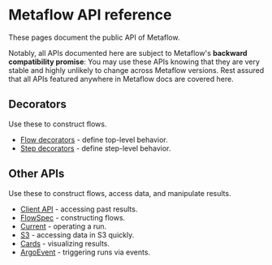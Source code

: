 
# Metaflow API reference

These pages document the public API of Metaflow.

Notably, all APIs documented here are subject to Metaflow's **backward
compatibility promise**: You may use these APIs knowing that they are
very stable and highly unlikely to change across Metaflow versions. Rest
assured that all APIs featured anywhere in Metaflow docs are covered
here.

## Decorators

Use these to construct flows.

- [Flow decorators](/api/flow-decorators) - define top-level behavior.
- [Step decorators](/api/step-decorators) - define step-level behavior.

## Other APIs

Use these to construct flows, access data, and manipulate results.

- [Client API](/api/client) - accessing past results.
- [FlowSpec](/api/flowspec) - constructing flows.
- [Current](/api/current) - operating a run.
- [S3](/api/s3) - accessing data in S3 quickly.
- [Cards](/api/cards) - visualizing results.
- [ArgoEvent](/api/argoevent) - triggering runs via events.